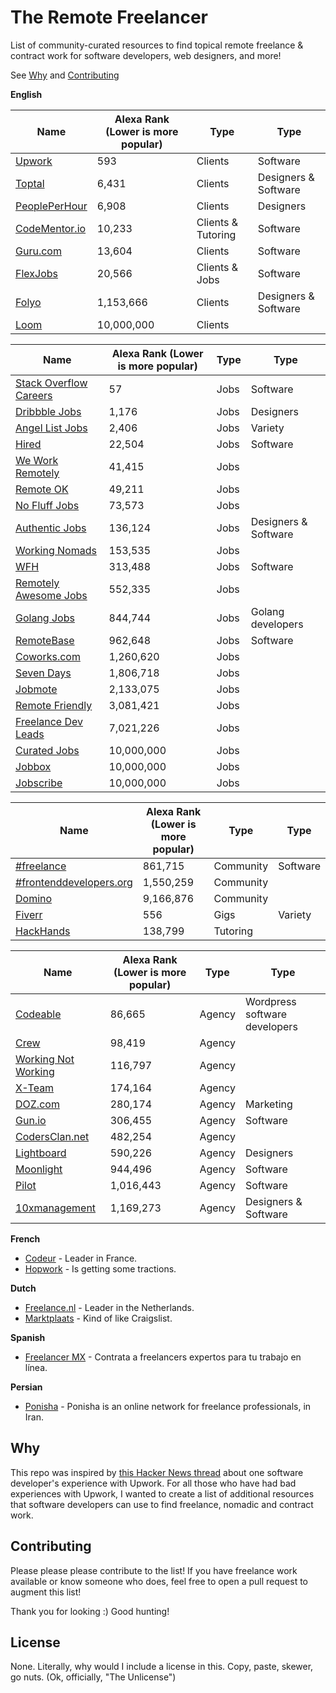 # The Remote Freelancer
List of community-curated resources to find topical remote freelance &amp; contract work for software developers, web designers, and more!

See [Why](#why) and [Contributing](#contributing)

**English**

| Name                                           | Alexa Rank (Lower is more popular) | Type               | Type                 |
|------------------------------------------------|------------------------------------|--------------------|----------------------|
| [Upwork](https://upwork.com)                   | 593                                | Clients            | Software             |
| [Toptal](https://www.toptal.com/)              | 6,431                              | Clients            | Designers & Software |
| [PeoplePerHour](https://www.peopleperhour.com) | 6,908                              | Clients            | Designers            |
| [CodeMentor.io](https://codementor.io)         | 10,233                             | Clients & Tutoring | Software             |
| [Guru.com](http://www.guru.com/)               | 13,604                             | Clients            | Software             |
| [FlexJobs](https://www.flexjobs.com)           | 20,566                             | Clients & Jobs     | Software             |
| [Folyo](https://www.folyo.me)                  | 1,153,666                          | Clients            | Designers & Software |
| [Loom](https://www.joinloom.com)               | 10,000,000                         | Clients            |                      |

| Name                                                                                              | Alexa Rank (Lower is more popular) | Type | Type                 |
|---------------------------------------------------------------------------------------------------|------------------------------------|------|----------------------|
| [Stack Overflow Careers](http://careers.stackoverflow.com/jobs/remote)                            | 57                                 | Jobs | Software             |
| [Dribbble Jobs](https://dribbble.com/jobs?utf8=%E2%9C%93&amp;anywhere=true&amp;location=Anywhere) | 1,176                              | Jobs | Designers            |
| [Angel List Jobs](https://angel.co/jobs#find/f!%7B%22remote%22%3Atrue%7D)                         | 2,406                              | Jobs | Variety              |
| [Hired](https://hired.com/)                                                                       | 22,504                             | Jobs | Software             |
| [We Work Remotely](https://weworkremotely.com/)                                                   | 41,415                             | Jobs |                      |
| [Remote OK](https://remoteok.io/)                                                                 | 49,211                             | Jobs |                      |
| [No Fluff Jobs](https://nofluffjobs.com/#criteria=remote)                                         | 73,573                             | Jobs |                      |
| [Authentic Jobs](http://www.authenticjobs.com/#onlyremote=1)                                      | 136,124                            | Jobs | Designers & Software |
| [Working Nomads](http://www.workingnomads.co/jobs)                                                | 153,535                            | Jobs |                      |
| [WFH](https://www.wfh.io/)                                                                        | 313,488                            | Jobs | Software             |
| [Remotely Awesome Jobs](https://www.remotelyawesomejobs.com)                                      | 552,335                            | Jobs |                      |
| [Golang Jobs](http://www.golangprojects.com/golang-remote-jobs.html)                              | 844,744                            | Jobs | Golang developers    |
| [RemoteBase](https://remotebase.io/)                                                              | 962,648                            | Jobs | Software             |
| [Coworks.com](https://coworks.com/for-freelancers/)                                               | 1,260,620                          | Jobs |                      |
| [Seven Days](https://www.sevendays.co/)                                                           | 1,806,718                          | Jobs |                      |
| [Jobmote](http://jobmote.com/)                                                                    | 2,133,075                          | Jobs |                      |
| [Remote Friendly](https://remotefriendly.work)                                                    | 3,081,421                          | Jobs |                      |
| [Freelance Dev Leads](https://freelancedevleads.com/)                                             | 7,021,226                          | Jobs |                      |
| [Curated Jobs](http://curatedjobs.spirofloropoulos.com/)                                          | 10,000,000                         | Jobs |                      |
| [Jobbox](https://www.jobbox.io/offers?t=&amp;s=featured&amp)                                      | 10,000,000                         | Jobs |                      |
| [Jobscribe](http://jobscri.be/)                                                                   | 10,000,000                         | Jobs |                      |

| Name                                                      | Alexa Rank (Lower is more popular) | Type      | Type     |
|-----------------------------------------------------------|------------------------------------|-----------|----------|
| [#freelance](http://freelance.chat/)                      | 861,715                            | Community | Software |
| [#frontenddevelopers.org](http://frontenddevelopers.org/) | 1,550,259                          | Community |          |
| [Domino](https://www.wearedomino.com/freelancer)          | 9,166,876                          | Community |          |
| [Fiverr](https://www.fiverr.com/)                         | 556                                | Gigs      | Variety  |
| [HackHands](https://hackhands.com)                        | 138,799                            | Tutoring  |          |


| Name                                                  | Alexa Rank (Lower is more popular) | Type   | Type                          |
|-------------------------------------------------------|------------------------------------|--------|-------------------------------|
| [Codeable](https://codeable.io/)                      | 86,665                             | Agency | Wordpress software developers |
| [Crew](https://crew.co/)                              | 98,419                             | Agency |                               |
| [Working Not Working](https://workingnotworking.com/) | 116,797                            | Agency |                               |
| [X-Team](http://x-team.com)                           | 174,164                            | Agency |                               |
| [DOZ.com](https://www.doz.com)                        | 280,174                            | Agency | Marketing                     |
| [Gun.io](https://gun.io/)                             | 306,455                            | Agency | Software                      |
| [CodersClan.net](https://codersclan.net)              | 482,254                            | Agency |                               |
| [Lightboard](https://lightboard.io)                   | 590,226                            | Agency | Designers                     |
| [Moonlight](https://www.moonlightwork.com)            | 944,496                            | Agency | Software                      |
| [Pilot](https://pilot.co/)                            | 1,016,443                          | Agency | Software                      |
| [10xmanagement](https://www.10xmanagement.com/)       | 1,169,273                          | Agency | Designers & Software          |



**French**

- [Codeur](https://www.codeur.com/) - Leader in France.
- [Hopwork](https://www.hopwork.fr/) - Is getting some tractions.

**Dutch**

- [Freelance.nl](https://freelance.nl/) - Leader in the Netherlands.
- [Marktplaats](http://klussen.marktplaats.nl/diensten-en-vakmensen/klussen/0) - Kind of like Craigslist.

**Spanish**
- [Freelancer MX](https://www.freelancer.mx) - Contrata a freelancers expertos para tu trabajo en línea.

**Persian**
- [Ponisha](http://ponisha.ir) - Ponisha is an online network for freelance professionals, in Iran. 

## Why
This repo was inspired by [this Hacker News thread](https://news.ycombinator.com/item?id=12773282) about one software developer's experience with Upwork. For all those who have had bad experiences with Upwork, I wanted to create a list of additional resources that software developers can use to find freelance, nomadic and contract work.

## Contributing
Please please please contribute to the list! If you have freelance work available or know someone who does, feel free to open a pull request to augment this list!

Thank you for looking :) Good hunting!

## License
None. Literally, why would I include a license in this. Copy, paste, skewer, go nuts. (Ok, officially, "The Unlicense")
